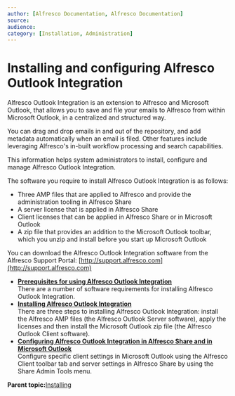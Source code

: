 ```yaml
---
author: [Alfresco Documentation, Alfresco Documentation]
source: 
audience: 
category: [Installation, Administration]
---
```


# Installing and configuring Alfresco Outlook Integration

Alfresco Outlook Integration is an extension to Alfresco and Microsoft Outlook, that allows you to save and file your emails to Alfresco from within Microsoft Outlook, in a centralized and structured way.

You can drag and drop emails in and out of the repository, and add metadata automatically when an email is filed. Other features include leveraging Alfresco's in-built workflow processing and search capabilities.

This information helps system administrators to install, configure and manage Alfresco Outlook Integration.

The software you require to install Alfresco Outlook Integration is as follows:

-   Three AMP files that are applied to Alfresco and provide the administration tooling in Alfresco Share
-   A server license that is applied in Alfresco Share
-   Client licenses that can be applied in Alfresco Share or in Microsoft Outlook
-   A zip file that provides an addition to the Microsoft Outlook toolbar, which you unzip and install before you start up Microsoft Outlook

You can download the Alfresco Outlook Integration software from the Alfresco Support Portal: [http://support.alfresco.com](http://support.alfresco.com)

-   **[Prerequisites for using Alfresco Outlook Integration](../concepts/Outlook-reqs.md)**  
There are a number of software requirements for installing Alfresco Outlook Integration.
-   **[Installing Alfresco Outlook Integration](../tasks/Outlook-amp.md)**  
There are three steps to installing Alfresco Outlook Integration: install the Alfresco AMP files \(the Alfresco Outlook Server software\), apply the licenses and then install the Microsoft Outlook zip file \(the Alfresco Outlook Client software\).
-   **[Configuring Alfresco Outlook Integration in Alfresco Share and in Microsoft Outlook](../concepts/Outlook-config-intro.md)**  
Configure specific client settings in Microsoft Outlook using the Alfresco Client toolbar tab and server settings in Alfresco Share by using the Share Admin Tools menu.

**Parent topic:**[Installing](../concepts/master-ch-install.md)


